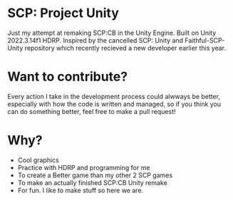 # SCP: Project Unity
Just my attempt at remaking SCP:CB in the Unity Engine. Built on Unity 2022.3.14f1 HDRP.
Inspired by the cancelled SCP: Unity and Faithful-SCP-Unity repository which recently recieved a new developer earlier this year.

# Want to contribute?
Every action I take in the development process could alwways be better, especially with how the code is written and managed, so if you think you can do something better, feel free to make a pull request!

# Why?
-  Cool graphics
-  Practice with HDRP and programming for me
-  To create a Better game than my other 2 SCP games
-  To make an actually finished SCP:CB Unity remake
-  For fun. I like to make stuff so here we are.
